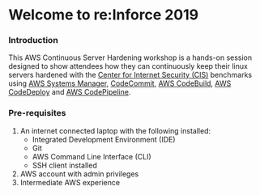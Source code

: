 # Welcome to re:Inforce 2019

### Introduction

This AWS Continuous Server Hardening workshop is a hands-on session designed to show attendees how they can continuously keep their linux servers hardened with the <a href="https://www.cisecurity.org/cis-benchmarks/" target="_blank">Center for Internet Security (CIS)</a> benchmarks using <a href="https://aws.amazon.com/systems-manager/" target="_blank">AWS Systems Manager</a>, <a href="https://aws.amazon.com/codecommit/" target="_blank">CodeCommit</a>, <a href="https://aws.amazon.com/codebuild/" target="_blank">AWS CodeBuild</a>, <a href="https://aws.amazon.com/codedeploy/" target="_blank">AWS CodeDeploy</a> and <a href="https://aws.amazon.com/codepipeline/" target="_blank">AWS CodePipeline</a>.

### Pre-requisites

1. An internet connected laptop with the following installed:
    * Integrated Development Environment (IDE)
    * Git
    * AWS Command Line Interface (CLI)
    * SSH client installed
2. AWS account with admin privileges
3. Intermediate AWS experience